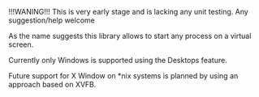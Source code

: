 !!!WANING!!! This is very early stage and is lacking any unit testing. Any suggestion/help welcome

As the name suggests this library allows to start any process on a virtual screen.

Currently only Windows is supported using the Desktops feature.

Future support for X Window on *nix systems is planned by using an approach based on XVFB.
